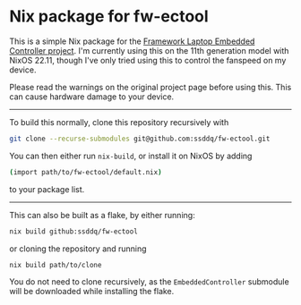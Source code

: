 # Nix package for fw-ectool

This is a simple Nix package for the [Framework Laptop Embedded Controller project](https://github.com/FrameworkComputer/EmbeddedController). I'm currently using this on the 11th generation model with NixOS 22.11, though I've only tried using this to control the fanspeed on my device.

Please read the warnings on the original project page before using this. This can cause hardware damage to your device. 

---

To build this normally, clone this repository recursively with 

```sh
git clone --recurse-submodules git@github.com:ssddq/fw-ectool.git
``` 

You can then either run `nix-build`, or install it on NixOS by adding

```sh
(import path/to/fw-ectool/default.nix)
```

to your package list.

---

This can also be built as a flake, by either running:

```sh
nix build github:ssddq/fw-ectool
```

or cloning the repository and running

```sh
nix build path/to/clone
```

You do not need to clone recursively, as the `EmbeddedController` submodule will be downloaded while installing the flake.
